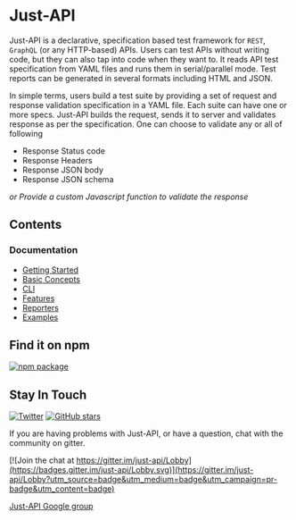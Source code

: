 # Just-API
Just-API is a declarative, specification based test framework for `REST`, `GraphQL` (or any HTTP-based) APIs. Users can test APIs without writing code, but they can also tap into code when they want to. It reads API test specification from YAML files and runs them in serial/parallel mode. Test reports can be generated in several formats including HTML and JSON.
<br>

In simple terms, users build a test suite by providing a set of request and response validation specification in a YAML file. Each suite can have one or more specs. Just-API builds the request, sends it to server and validates response as per the specification.
One can choose to validate any or all of following

- Response Status code
- Response Headers
- Response JSON body
- Response JSON schema

_or Provide a custom Javascript function to validate the response_

## Contents

### Documentation

- [Getting Started](getting-started)
- [Basic Concepts](basic-concepts)
- [CLI](CLI)
- [Features](features)
- [Reporters](reporters)
- [Examples](examples)

## Find it on npm
[![npm package](https://nodei.co/npm/just-api.png?downloads=true&downloadRank=true&stars=true)](https://www.npmjs.com/package/just-api)
## Stay In Touch

[![Twitter](https://img.shields.io/twitter/follow/just_api_.svg?style=social&label=Follow)](https://twitter.com/intent/follow?screen_name=just_api_)     [![GitHub stars](https://img.shields.io/github/stars/kiranz/just-api.svg?style=social&label=Star)](https://github.com/kiranz/just-api)

If you are having problems with Just-API, or have a question, chat with the community on gitter.

[![Join the chat at https://gitter.im/just-api/Lobby](https://badges.gitter.im/just-api/Lobby.svg)](https://gitter.im/just-api/Lobby?utm_source=badge&utm_medium=badge&utm_campaign=pr-badge&utm_content=badge)


[Just-API Google group](https://groups.google.com/forum/#!forum/just-api)